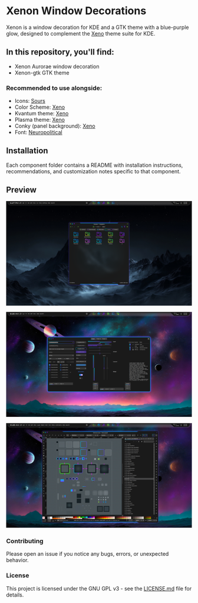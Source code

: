 # Xenon Window Decorations

Xenon is a window decoration for KDE and a GTK theme with a blue-purple glow, designed to complement the [Xeno](https://github.com/tully-t/Xeno/tree/main) theme suite for KDE.

## In this repository, you'll find:

- Xenon Aurorae window decoration
- Xenon-gtk GTK theme

### Recommended to use alongside:

- Icons: [Sours](https://github.com/tully-t/Sours)
- Color Scheme: [Xeno](https://github.com/tully-t/Xeno/tree/main/color-schemes)
- Kvantum theme: [Xeno](https://github.com/tully-t/Xeno/tree/main/Kvantum)
- Plasma theme: [Xeno](https://github.com/tully-t/Xeno/tree/main/Plasma)
- Conky (panel background): [Xeno](https://github.com/tully-t/Xeno/tree/main/Conky)
- Font: [Neuropolitical](https://www.dafont.com/neuropolitical.font)

## Installation

Each component folder contains a README with installation instructions, recommendations, and customization notes specific to that component.

## Preview

![screenshot of Xenon Aurorae window decoration](preview/screenshot-aurorae-01.png)

![screenshot of Xenon-gtk GTK theme](preview/screenshot-gtk-1.png)

![screenshot of Xenon Aurorae and Xenon-gtk together theme Inkscape](preview/screenshot-inkscape-1.png)

### Contributing

Please open an issue if you notice any bugs, errors, or unexpected behavior.

### License

This project is licensed under the GNU GPL v3 - see the [LICENSE.md](LICENSE.md) file for details.
